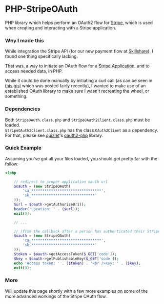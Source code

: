 PHP-StripeOAuth
===============

PHP library which helps perform an OAuth2 flow for [Stripe](https://stripe.com/), which is used when creating and interacting with a Stripe application.

### Why I made this
While integration the Stripe API (for our new payment flow at [Skillshare](http://www.skillshare.com/?on)), I found one thing specifically lacking.

That was, a way to initiate an OAuth flow for a [Stripe Application](https://stripe.com/docs/connect), and to access needed data, in PHP.

While it could be done manually by initiating a curl call (as can be seen in [this gist](https://gist.github.com/3507366) which was posted fairly recently), I wanted to make use of an established OAuth library to make sure I wasn't recreating the wheel, or something.

### Dependencies
Both `StripeOAuth.class.php` and `StripeOAuth2Client.class.php` must be loaded.  
`StripeOAuth2Client.class.php` has the class `OAuth2Client` as a dependency.  
For that, please see [quizlet](https://github.com/quizlet)'s [oauth2-php](https://github.com/quizlet/oauth2-php) library.

### Quick Example

Assuming you've got all your files loaded, you should get pretty far with the follow:

``` php
<?php

    // redirect to proper application oauth url
    $oauth = (new StripeOAuth(
        'ca_********************************',
        'sk_*****************************'
    ));
    $url = $oauth->getAuthorizeUri();
    header('Location: ' . ($url));
    exit(0);

    // ...

    // (from the callback after a person has authenticated their Stripe account)
    $oauth = (new StripeOAuth(
        'ca_********************************',
        'sk_*****************************'
    ));
    $token = $oauth->getAccessToken($_GET['code']);
    $key = $oauth->getPublishableKey($_GET['code']);
    echo 'Access token: ' . ($token) . '<br />Key: ' . ($key);
    exit(0);

```

### More
Will update this page shortly with a few more examples on some of the more advanced workings of the Stripe OAuth flow.
